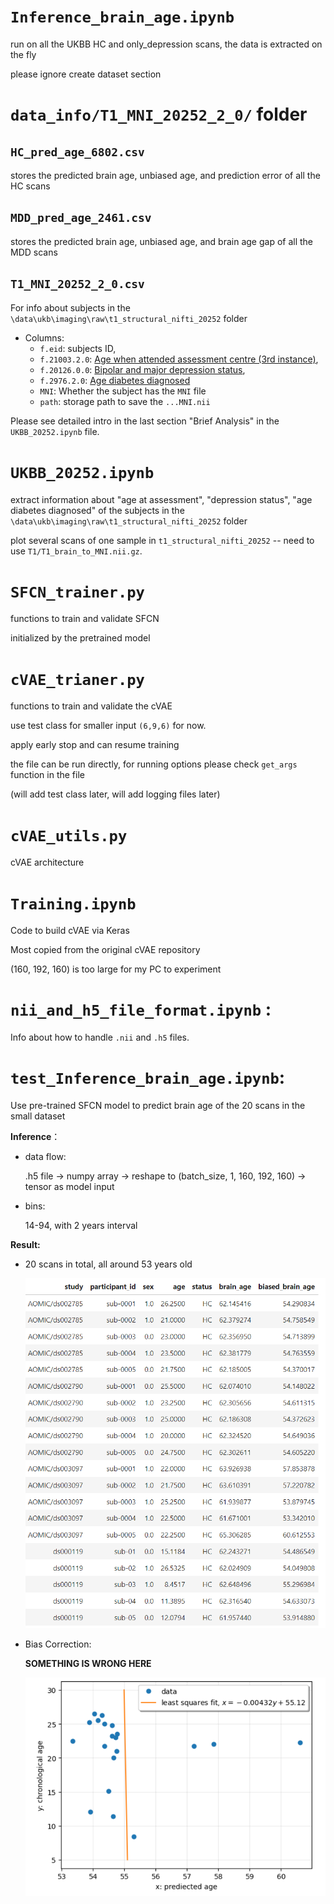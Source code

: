 # `Inference_brain_age.ipynb`

run on all the UKBB HC and only_depression scans, the data is extracted on the fly

please ignore create dataset section



# `data_info/T1_MNI_20252_2_0/` folder

## `HC_pred_age_6802.csv`

stores the predicted brain age, unbiased age, and prediction error of all the HC scans

## `MDD_pred_age_2461.csv`

stores the predicted brain age, unbiased age, and brain age gap of all the MDD scans

## `T1_MNI_20252_2_0.csv`

For info about subjects in the `\data\ukb\imaging\raw\t1_structural_nifti_20252` folder

* Columns:
  * `f.eid`: subjects ID,
  * `f.21003.2.0`: [Age when attended assessment centre (3rd instance)](https://biobank.ndph.ox.ac.uk/showcase/field.cgi?id=21003),
  * `f.20126.0.0`: [Bipolar and major depression status](https://biobank.ctsu.ox.ac.uk/crystal/field.cgi?id=20126),
  * `f.2976.2.0`: [Age diabetes diagnosed](https://biobank.ctsu.ox.ac.uk/crystal/field.cgi?id=2976)
  * `MNI`: Whether the subject has the `MNI` file
  * `path`: storage path to save the `...MNI.nii` 

Please see detailed intro in the last section "Brief Analysis" in the `UKBB_20252.ipynb` file.

# `UKBB_20252.ipynb`

extract information about "age at assessment",  "depression status", "age diabetes diagnosed" of the subjects in the `\data\ukb\imaging\raw\t1_structural_nifti_20252` folder

plot several scans of one sample in `t1_structural_nifti_20252` -- need to use `T1/T1_brain_to_MNI.nii.gz`.

# `SFCN_trainer.py` 

functions to train and validate SFCN

initialized by the pretrained model

# `cVAE_trianer.py`

functions to train and validate the cVAE

use test class for smaller input `(6,9,6)` for now.

apply early stop and can resume training

the file can be run directly, for running options please check `get_args` function in the file

(will add test class later, will add logging files later)

# `cVAE_utils.py`

cVAE architecture

# `Training.ipynb`

Code to build cVAE via Keras

Most copied from the original cVAE repository

(160, 192, 160) is too large for my PC to experiment

# `nii_and_h5_file_format.ipynb` : 

Info about how to handle `.nii` and `.h5` files.

#  `test_Inference_brain_age.ipynb`:  

Use pre-trained SFCN model to predict brain age of the 20 scans in the small dataset

**Inference**：

* data flow: 

  .h5 file -> numpy array -> reshape to (batch_size, 1, 160, 192, 160) -> tensor as model input

* bins: 

  14-94, with 2 years interval

**Result:**

* 20 scans in total, all around 53 years old

  ​	<img src="readme.assets/image-20230528022702265.png" alt="image-20230528022702265" style="zoom:67%;" />

* Bias Correction:

  **SOMETHING IS WRONG HERE**

  ​	<img src="readme.assets/image-20230528022405369.png" alt="image-20230528022405369" style="zoom:67%;" />